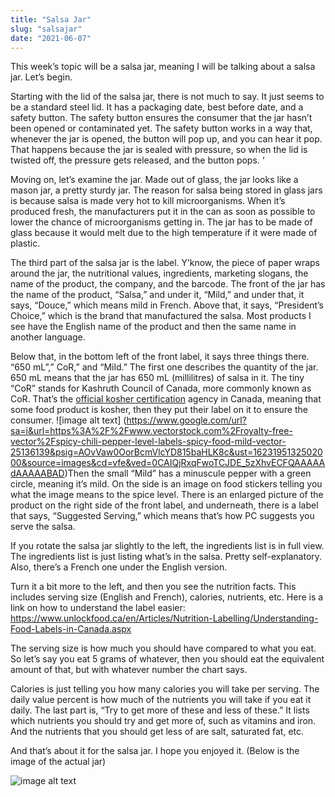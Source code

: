 ```yaml
---
title: "Salsa Jar"
slug: "salsajar"
date: "2021-06-07"
---
```



This week’s topic will be a salsa jar, meaning I will be talking about a salsa jar. Let’s begin.

Starting with the lid of the salsa jar, there is not much to say. It just seems to be a standard steel lid. It has a packaging date, best before date, and a safety button. The safety button ensures the consumer that the jar hasn’t been opened or contaminated yet. The safety button works in a way that, whenever the jar is opened, the button will pop up, and you can hear it pop. That happens because the jar is sealed with pressure, so when the lid is twisted off, the pressure gets released, and the button pops. ‘

Moving on, let’s examine the jar. Made out of glass, the jar looks like a mason jar, a pretty sturdy jar. The reason for salsa being stored in glass jars is because salsa is made very hot to kill microorganisms. When it’s produced fresh, the manufacturers put it in the can as soon as possible to lower the chance of microorganisms getting in. The jar has to be made of glass because it would melt due to the high temperature if it were made of plastic.

The third part of the salsa jar is the label. Y’know, the piece of paper wraps around the jar, the nutritional values, ingredients, marketing slogans, the name of the product, the company, and the barcode. The front of the jar has the name of the product, “Salsa,” and under it, “Mild,” and under that, it says, “Douce,” which means mild in French. Above that, it says, “President’s Choice,” which is the brand that manufactured the salsa.  Most products I see have the English name of the product and then the same name in another language.

 Below that, in the bottom left of the front label, it says three things there. “650 mL”,” CoR,” and “Mild.” The first one describes the quantity of the jar. 650 mL means that the jar has 650 mL (millilitres) of salsa in it. The tiny “CoR” stands for Kashruth Council of Canada, more commonly known as CoR. That’s the [official kosher certification](https://www.cor.ca/view/42/about_us.html) agency in Canada, meaning that some food product is kosher, then they put their label on it to ensure the consumer. 
![image alt text] (https://www.google.com/url?sa=i&url=https%3A%2F%2Fwww.vectorstock.com%2Froyalty-free-vector%2Fspicy-chili-pepper-level-labels-spicy-food-mild-vector-25136139&psig=AOvVaw0OorBcmVlcYD815baHLK8c&ust=1623195132502000&source=images&cd=vfe&ved=0CAIQjRxqFwoTCJDE_5zXhvECFQAAAAAdAAAAABAD)Then the small “Mild” has a minuscule pepper with a green circle, meaning it’s mild. On the side is an image on food stickers telling you what the image means to the spice level. There is an enlarged picture of the product on the right side of the front label, and underneath, there is a label that says, “Suggested Serving,” which means that’s how PC suggests you serve the salsa. 

If you rotate the salsa jar slightly to the left, the ingredients list is in full view. The ingredients list is just listing what’s in the salsa. Pretty self-explanatory. Also, there’s a French one under the English version. 

Turn it a bit more to the left, and then you see the nutrition facts. This includes serving size (English and French), calories, nutrients, etc. Here is a link on how to understand the label easier: https://www.unlockfood.ca/en/Articles/Nutrition-Labelling/Understanding-Food-Labels-in-Canada.aspx

The serving size is how much you should have compared to what you eat. So let’s say you eat 5 grams of whatever, then you should eat the equivalent amount of that, but with whatever number the chart says.

Calories is just telling you how many calories you will take per serving. The daily value percent is how much of the nutrients you will take if you eat it daily. The last part is, “Try to get more of these and less of these.” It lists which nutrients you should try and get more of, such as vitamins and iron. And the nutrients that you should get less of are salt, saturated fat, etc.

And that’s about it for the salsa jar. I hope you enjoyed it. (Below is the image of the actual jar)


![image alt text](https://www.google.com/url?sa=i&url=https%3A%2F%2Fwww.presidentschoice.ca%2Fproduct%2Fpc-salsa-mild%2F20309646003_EA&psig=AOvVaw0k1Ae2pIAsLQKF9qdV8Dhv&ust=1623195241925000&source=images&cd=vfe&ved=0CAIQjRxqFwoTCPDsyNDXhvECFQAAAAAdAAAAABAE)



